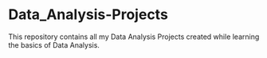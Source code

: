 # Data_Analysis-Projects
This repository contains all my Data Analysis Projects created while learning the basics of Data Analysis.
